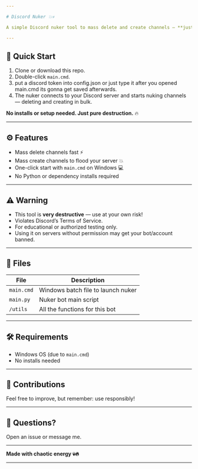 ```yaml
---

# Discord Nuker 💥💀

A simple Discord nuker tool to mass delete and create channels — **just run `main.cmd` and watch the chaos unfold!** ⚠️ Use responsibly (or don’t, and enjoy the chaos).

---
```


## 🚀 Quick Start

1. Clone or download this repo.
2. Double-click `main.cmd`.
3. put a discord token into config.json or just type it after you opened main.cmd its gonna get saved afterwards.
4. The nuker connects to your Discord server and starts nuking channels — deleting and creating in bulk.

**No installs or setup needed. Just pure destruction.** 🔥

---

## ⚙️ Features

* Mass delete channels fast ⚡
* Mass create channels to flood your server 💥
* One-click start with `main.cmd` on Windows 💻
* No Python or dependency installs required

---

## ⚠️ Warning

* This tool is **very destructive** — use at your own risk!
* Violates Discord’s Terms of Service.
* For educational or authorized testing only.
* Using it on servers without permission may get your bot/account banned.

---

## 📁 Files

| File          | Description                         |
| ------------- | ----------------------------------- |
| `main.cmd`    | Windows batch file to launch nuker  |
| `main.py`     | Nuker bot main script               |
| `/utils`      | All the functions for this bot      |

---

## 🛠 Requirements

* Windows OS (due to `main.cmd`)
* No installs needed

---

## 🤝 Contributions

Feel free to improve, but remember: use responsibly!

---

## 💬 Questions?

Open an issue or message me.

---

**Made with chaotic energy 💀🔥**

---
